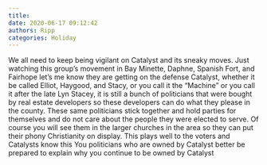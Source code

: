 ```yaml
---
title: 
date: 2020-06-17 09:12:42
authors: Ripp
categories: Holiday
---
```


 We all need to keep being vigilant on Catalyst and its sneaky moves.   Just watching this group’s movement in Bay Minette, Daphne, Spanish Fort, and Fairhope let’s me know they are getting on the defense
Catalyst, whether it be called Elliot, Haygood, and Stacy, or you call it the “Machine” or you call it after the late Lyn Stacey, it is still a bunch of politicians that were bought by real estate developers so these developers can do what they please in the county.  These same politicians stick together and hold parties for themselves and do not care about the people they were elected to serve.   Of course you will see them in the larger churches in the area so they can put their phony Christianity on display.  This plays well to the voters and Catalysts know this
You politicians who are owned by Catalyst better be prepared to explain why you continue to be owned by Catalyst